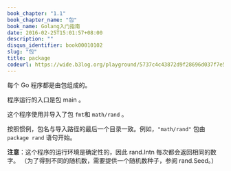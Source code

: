 ```yaml
---
book_chapter: "1.1"
book_chapter_name: "包"
book_name: Golang入门指南
date: 2016-02-25T15:01:57+08:00
description: ""
disqus_identifier: book00010102
slug: "包"
title: package
codeurl: https://wide.b3log.org/playground/5737c4c43872d9f28696d037f7e5d4aa.go
---
```


每个 Go 程序都是由包组成的。

程序运行的入口是包 main 。

这个程序使用并导入了包 `fmt`和 `math/rand` 。

按照惯例，包名与导入路径的最后一个目录一致。例如，`"math/rand"` 包由 `package rand` 语句开始。

**注意**：这个程序的运行环境是确定性的，因此 rand.Intn 每次都会返回相同的数字。 （为了得到不同的随机数，需要提供一个随机数种子，参阅 rand.Seed。）